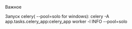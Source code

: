 Важное

Запуск celery( --pool=solo for windows):
celery -A app.tasks.celery_app:celery_app worker -l INFO --pool=solo

